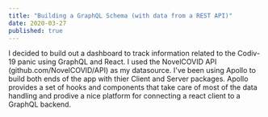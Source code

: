 ```yaml
---
title: "Building a GraphQL Schema (with data from a REST API)"
date: 2020-03-27
published: true
---
```


I decided to build out a dashboard to track information related to the Codiv-19 panic using GraphQL and React. I used the 
NovelCOVID API (github.com/NovelCOVID/API) as my datasource. I've been using Apollo to build
both ends of the app with thier Client and Server packages. Apollo provides a set of hooks
and components that take care of most of the data handling and prodive a nice platform for 
connecting a react client to a GraphQL backend. 